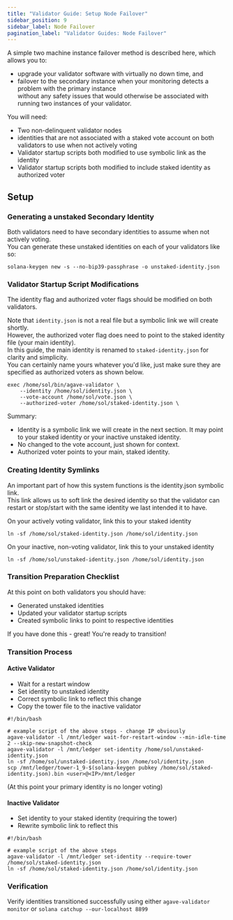 ```yaml
---
title: "Validator Guide: Setup Node Failover"
sidebar_position: 9
sidebar_label: Node Failover
pagination_label: "Validator Guides: Node Failover"
---
```


A simple two machine instance failover method is described here, which allows you to:   
* upgrade your validator software with virtually no down time, and   
* failover to the secondary instance when your monitoring detects a problem with the primary instance   
without any safety issues that would otherwise be associated with running two instances of your validator.   

You will need:
* Two non-delinquent validator nodes
* identities that are not associated with a staked vote account on both validators to use when not actively voting
* Validator startup scripts both modified to use symbolic link as the identity
* Validator startup scripts both modified to include staked identity as authorized voter

## Setup

### Generating a unstaked Secondary Identity

Both validators need to have secondary identities to assume when not actively voting.    
You can generate these unstaked identities on each of your validators like so:      
```
solana-keygen new -s --no-bip39-passphrase -o unstaked-identity.json
```
### Validator Startup Script Modifications

The identity flag and authorized voter flags should be modified on both validators.   
   
Note that `identity.json` is not a real file but a symbolic link we will create shortly.    
However, the authorized voter flag does need to point to the staked identity file (your main identity).    
In this guide, the main identity is renamed to `staked-identity.json` for clarity and simplicity.    
You can certainly name yours whatever you'd like, just make sure they are specified as authorized voters as shown below.   
   
```
exec /home/sol/bin/agave-validator \
    --identity /home/sol/identity.json \
    --vote-account /home/sol/vote.json \
    --authorized-voter /home/sol/staked-identity.json \
```

Summary:

* Identity is a symbolic link we will create in the next section. It may point to your staked identity or your inactive unstaked identity.   
* No changed to the vote account, just shown for context.   
* Authorized voter points to your main, staked identity.   

### Creating Identity Symlinks
An important part of how this system functions is the identity.json symbolic link.    
This link allows us to soft link the desired identity so that the validator can restart or stop/start with the same identity we last intended it to have.   

On your actively voting validator, link this to your staked identity
```
ln -sf /home/sol/staked-identity.json /home/sol/identity.json
```

On your inactive, non-voting validator, link this to your unstaked identity
```
ln -sf /home/sol/unstaked-identity.json /home/sol/identity.json
```

### Transition Preparation Checklist
At this point on both validators you should have:   
* Generated unstaked identities   
* Updated your validator startup scripts   
* Created symbolic links to point to respective identities   
   
If you have done this - great! You're ready to transition!
   
###  Transition Process
#### Active Validator
* Wait for a restart window   
* Set identity to unstaked identity   
* Correct symbolic link to reflect this change   
* Copy the tower file to the inactive validator   
   
```
#!/bin/bash

# example script of the above steps - change IP obviously
agave-validator -l /mnt/ledger wait-for-restart-window --min-idle-time 2 --skip-new-snapshot-check
agave-validator -l /mnt/ledger set-identity /home/sol/unstaked-identity.json
ln -sf /home/sol/unstaked-identity.json /home/sol/identity.json
scp /mnt/ledger/tower-1_9-$(solana-keygen pubkey /home/sol/staked-identity.json).bin <user>@<IP>/mnt/ledger
```
   
(At this point your primary identity is no longer voting)   

#### Inactive Validator
* Set identity to your staked identity (requiring the tower)   
* Rewrite symbolic link to reflect this   
   
```
#!/bin/bash

# example script of the above steps
agave-validator -l /mnt/ledger set-identity --require-tower /home/sol/staked-identity.json
ln -sf /home/sol/staked-identity.json /home/sol/identity.json
```
   
### Verification
Verify identities transitioned successfully using either `agave-validator monitor` or `solana catchup --our-localhost 8899`



